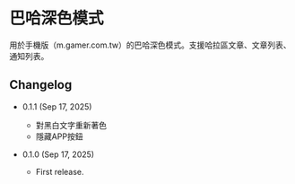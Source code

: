巴哈深色模式
===========

用於手機版（m.gamer.com.tw）的巴哈深色模式。支援哈拉區文章、文章列表、通知列表。

Changelog
---------

* 0.1.1 (Sep 17, 2025)

  - 對黑白文字重新著色
  - 隱藏APP按鈕

* 0.1.0 (Sep 17, 2025)

  - First release.
